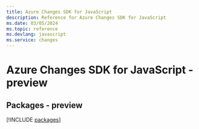 ```yaml
---
title: Azure Changes SDK for JavaScript
description: Reference for Azure Changes SDK for JavaScript
ms.date: 03/05/2024
ms.topic: reference
ms.devlang: javascript
ms.service: changes
---
```

# Azure Changes SDK for JavaScript - preview
## Packages - preview
[!INCLUDE [packages](changes-index.md)]